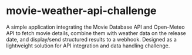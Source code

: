 # movie-weather-api-challenge
A simple application integrating the Movie Database API and Open-Meteo API to fetch movie details, combine them with weather data on the release date, and display/send structured results to a webhook. Designed as a lightweight solution for API integration and data handling challenge.
